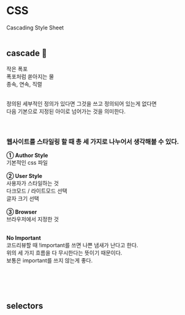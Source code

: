 # CSS
Cascading Style Sheet
<br><br>

## cascade 🌊

작은 폭포<br>
폭포처럼 쏟아지는 물<br>
종속, 연속, 직렬<br><br>

정의된 세부적인 정의가 있다면 그것을 쓰고 정의되어 있는게 없다면 <br>
다음 기본으로 지정된 아이로 넘어가는 것을 의미한다.<br><br><br>

### 웹사이트를 스타일링 할 때 총 세 가지로 나누어서 생각해볼 수 있다.

**① Author Style** <br>
기본적인 css 파일 <br><br>
**② User Style** <br>
사용자가 스타일하는 것 <br>
다크모드 / 라이트모드 선택 <br>
글자 크기 선택 <br><br>
**③ Browser** <br>
브라우저에서 지정한 것 <br><br>

**No Important** <br>
코드리뷰할 때 !important를 쓰면 나쁜 냄새가 난다고 한다. <br>
위의 세 가지 흐름을 다 무시한다는 뜻이기 때문이다. <br>
보통은 important를 쓰지 않는게 좋다. <br><br><br><br><br>


## selectors
